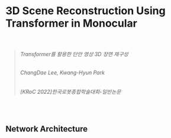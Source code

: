 # 3D Scene Reconstruction Using Transformer in Monocular

<br/>

> <h6>Transformer를 활용한 단안 영상 3D 장면 재구성
> <h6>ChangDae Lee, Kwang-Hyun Park
> <h6>[KRoC 2022]한국로봇종합학술대회-일반논문

<br/>

## Network Architecture
